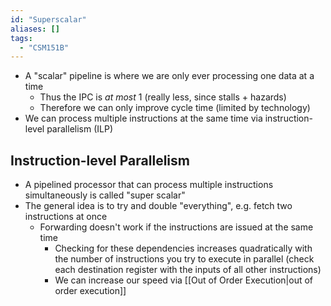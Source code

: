 ```yaml
---
id: "Superscalar"
aliases: []
tags:
  - "CSM151B"
---
```


- A "scalar" pipeline is where we are only ever processing one data at a time
  - Thus the IPC is _at most_ 1 (really less, since stalls + hazards)
  - Therefore we can only improve cycle time (limited by technology)
- We can process multiple instructions at the same time via instruction-level
  parallelism (ILP)

## Instruction-level Parallelism

- A pipelined processor that can process multiple instructions simultaneously is
  called "super scalar"
- The general idea is to try and double "everything", e.g. fetch two
  instructions at once
  - Forwarding doesn't work if the instructions are issued at the same time
    - Checking for these dependencies increases quadratically with the number of
      instructions you try to execute in parallel (check each destination
      register with the inputs of all other instructions)
    - We can increase our speed via
      [[Out of Order Execution|out of order execution]]
